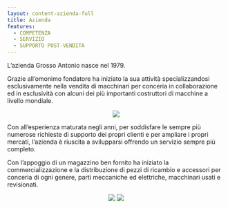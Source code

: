 ```yaml
---
layout: content-azienda-full
title: Azienda
features:
  - COMPETENZA
  - SERVIZIO
  - SUPPORTO POST-VENDITA
---
```


L’azienda Grosso Antonio nasce nel 1979.

Grazie all’omonimo fondatore ha iniziato la sua attività specializzandosi esclusivamente nella vendita di macchinari per conceria in collaborazione ed in esclusività con alcuni dei più importanti costruttori di macchine a livello mondiale.

<div style="text-align: center;" class="mb-3"><img class="xs-full-img" src="{{ site.url }}/assets/img/photo/azienda-3.jpg"></div>

Con all’esperienza maturata negli anni, per soddisfare le sempre più numerose richieste di supporto dei propri clienti e per ampliare i propri mercati, l’azienda è riuscita a svilupparsi offrendo un servizio sempre più completo.

Con l’appoggio di un magazzino ben fornito ha iniziato la commercializzazione e la distribuzione di pezzi di ricambio e accessori per conceria di ogni genere, parti meccaniche ed elettriche, macchinari usati e revisionati.

<div style="text-align: center;" class="mb-3">
  <img class="xs-full-img" src="{{ site.url }}/assets/img/photo/azienda-2.jpg">
  <img class="xs-full-img" src="{{ site.url }}/assets/img/photo/photo-2.jpg">
</div>
